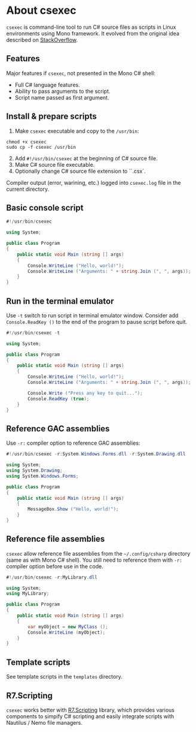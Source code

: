 # About csexec

`csexec` is command-line tool to run C# source files as scripts in Linux environments using Mono framework. It evolved from the original idea described on [StackOverflow](http://stackoverflow.com/questions/20392243/run-c-sharp-code-on-linux-terminal).

## Features

Major features if `csexec`, not presented in the Mono C# shell:

* Full C# language features.
* Ability to pass arguments to the script.
* Script name passed as first argument.

## Install & prepare scripts

1. Make `csexec` executable and copy to the `/usr/bin`:
```Shell
chmod +x csexec
sudo cp -f csexec /usr/bin
```
2. Add `#!/usr/bin/csexec` at the beginning of C# source file.
3. Make C# source file executable.
4. Optionally change C# source file extension to ``.csx`.

Compiler output (error, warining, etc.) logged into `csexec.log` file
in the current directory.

## Basic console script

```C#
#!/usr/bin/csexec

using System;

public class Program
{
    public static void Main (string [] args)
    {
        Console.WriteLine ("Hello, world!");
        Console.WriteLine ("Arguments: " + string.Join (", ", args));
    }
}
```

## Run in the terminal emulator

Use `-t` switch to run script in terminal emulator window.
Consider add `Console.ReadKey ()` to the end of the program
to pause script before quit.

```C#
#!/usr/bin/csexec -t

using System;

public class Program
{
    public static void Main (string [] args)
    {
        Console.WriteLine ("Hello, world!");
        Console.WriteLine ("Arguments: " + string.Join (", ", args));

        Console.Write ("Press any key to quit...");
        Console.ReadKey (true);
    }
}
```

## Reference GAC assemblies

Use `-r:` compiler option to reference GAC assemblies:

```C#
#!/usr/bin/csexec -r:System.Windows.Forms.dll -r:System.Drawing.dll

using System;
using System.Drawing;
using System.Windows.Forms;

public class Program
{
    public static void Main (string [] args)
    {
        MessageBox.Show ("Hello, world!");
    }
}
```

## Reference file assemblies

`csexec` allow reference file assemblies from the `~/.config/csharp` directory (same as with Mono C# shell). You still need to reference them with `-r:` compiler option before use in the code.

```C#
#!/usr/bin/csexec -r:MyLibrary.dll

using System;
using MyLibrary;

public class Program
{
    public static void Main (string [] args)
    {
        var myObject = new MyClass ();
        Console.WriteLine (myObject);
    }
}
```

## Template scripts

See template scripts in the `templates` directory.

## R7.Scripting

`csexec` works better with [R7.Scripting](https://github.com/roman-yagodin/R7.Scripting) library, which provides various components to simpify C# scripting and easily integrate scripts with Nautilus / Nemo file managers.
